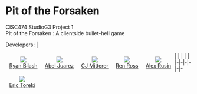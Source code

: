 # Pit of the Forsaken
<!-- DISCLAIMER: This README file is meant to be viewed via GitLab -->

CISC474 StudioG3 Project 1<br>
Pit of the Forsaken : A clientside bullet-hell game

Developers: 
| <div style="float: left; text-align: center; padding: 10px"><img src="https://gitlab.eecis.udel.edu/uploads/-/system/user/avatar/152/avatar.png?width=90"><br><a href="https://gitlab.eecis.udel.edu/rbilash">Ryan Bilash</a></div> | <div style="float: left; text-align: center; padding: 10px"><img src="https://gitlab.eecis.udel.edu/uploads/-/system/user/avatar/171/avatar.png?width=90"><br><a href="https://gitlab.eecis.udel.edu/jabel">Abel Juarez</a></div> | <div style="float: left; text-align: center; padding: 10px"><img src="https://gitlab.eecis.udel.edu/uploads/-/system/user/avatar/163/avatar.png?width=90"><br><a href="https://gitlab.eecis.udel.edu/cjmitter">CJ Mitterer</a></div> | <div style="float: left; text-align: center; padding: 10px"><img src="https://gitlab.eecis.udel.edu/uploads/-/system/user/avatar/138/avatar.png?width=90"><br><a href="https://gitlab.eecis.udel.edu/renross">Ren Ross</a></div> | <div style="float: left; text-align: center; padding: 10px"><img src="https://gitlab.eecis.udel.edu/uploads/-/system/user/avatar/168/avatar.png?width=90"><br><a href="https://gitlab.eecis.udel.edu/arusin">Alex Rusin</a></div> | <div style="float: left; text-align: center; padding: 10px"><img src="https://gitlab.eecis.udel.edu/uploads/-/system/user/avatar/120/avatar.png?width=90"><br><a href="https://gitlab.eecis.udel.edu/etoreki ">Eric Toreki</a></div> 
|-|-|-|-|-|-
